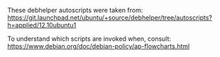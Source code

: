 These debhelper autoscripts were taken from:
https://git.launchpad.net/ubuntu/+source/debhelper/tree/autoscripts?h=applied/12.10ubuntu1

To understand which scripts are invoked when, consult:
https://www.debian.org/doc/debian-policy/ap-flowcharts.html